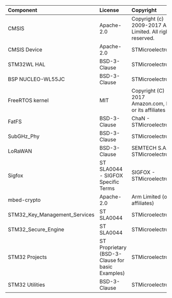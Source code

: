 | Component                       | License                                          | Copyright |
|:---------                       |:-------                                          |:----------|
| CMSIS                           | Apache-2.0                                       | Copyright (c) 2009-2017 ARM Limited. All rights reserved. |
| CMSIS Device                    | Apache-2.0                                       | STMicroelectronics |
| STM32WL HAL                     | BSD-3-Clause                                     | STMicroelectronics |
| BSP NUCLEO-WL55JC               | BSD-3-Clause                                     | STMicroelectronics |
| FreeRTOS kernel                 | MIT                                              | Copyright (C) 2017 Amazon.com, Inc. or its affiliates |
| FatFS                           | BSD-3-Clause                                     | ChaN - STMicroelectronics |
| SubGHz_Phy                      | BSD-3-Clause                                     | STMicroelectronics |
| LoRaWAN                         | BSD-3-Clause                                     | SEMTECH S.A. - STMicroelectronics |
| Sigfox                          | ST SLA0044 - SIGFOX Specific Terms               | SIGFOX - STMicroelectronics |
| mbed-crypto                     | Apache-2.0                                       | Arm Limited (or its affiliates) |
| STM32_Key_Management_Services   | ST SLA0044                                       | STMicroelectronics |
| STM32_Secure_Engine             | ST SLA0044                                       | STMicroelectronics |
| STM32 Projects                  | ST Proprietary (BSD-3-Clause for basic Examples) | STMicroelectronics |
| STM32 Utilities                 | BSD-3-Clause                                     | STMicroelectronics |